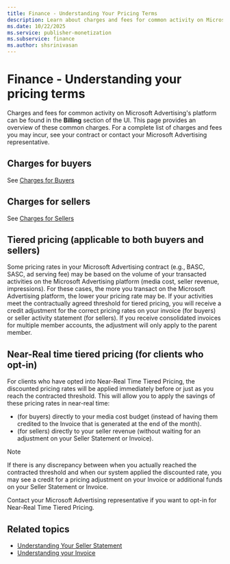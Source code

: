 ```yaml
---
title: Finance - Understanding Your Pricing Terms
description: Learn about charges and fees for common activity on Microsoft Advertising's platform that can be found in the Billing section of the UI. 
ms.date: 10/22/2025
ms.service: publisher-monetization
ms.subservice: finance
ms.author: shsrinivasan
---
```



# Finance - Understanding your pricing terms

Charges and fees for common activity on Microsoft Advertising's
platform can be found in the **Billing** section of the UI. This page provides an overview of these common charges. For a complete list of charges and fees you may incur, see your
contract or contact your Microsoft Advertising representative.

## Charges for buyers

See [Charges for Buyers](charges-for-buyers.md)

## Charges for sellers

See [Charges for Sellers](charges-for-sellers.md)

## Tiered pricing (applicable to both buyers and sellers)

Some pricing rates in your Microsoft Advertising contract (e.g.,
BASC, SASC, ad serving fee) may be based on the volume of your transacted activities on the Microsoft Advertising platform (media cost, seller revenue, impressions). For these cases, the more you transact on the Microsoft Advertising platform, the lower your
pricing rate may be. If your activities meet the contractually agreed threshold for tiered pricing, you will receive a credit adjustment for the correct pricing rates on your invoice (for buyers) or seller activity statement (for sellers). If you receive consolidated invoices for multiple member accounts, the adjustment will only apply to the
parent member.

## Near-Real time tiered pricing (for clients who opt-in)

For clients who have opted into Near-Real Time Tiered Pricing, the discounted pricing rates will be applied immediately before or just as you reach the contracted threshold. This will allow you to apply the savings of these pricing rates in near-real time:

- (for buyers) directly to your media cost budget (instead of having them credited to the Invoice that is generated at the end of the month).
- (for sellers) directly to your seller revenue (without waiting for an adjustment on your Seller Statement or Invoice).

> [!NOTE]
> If there is any discrepancy between when you actually reached the contracted threshold and when our system applied the discounted rate, you may see a credit for a pricing adjustment on your Invoice or additional funds on your Seller Statement or Invoice.

Contact your Microsoft Advertising representative if you want to
opt-in for Near-Real Time Tiered Pricing.

## Related topics

- [Understanding Your Seller Statement](understanding-your-seller-statement.md)
- [Understanding your Invoice](understanding-your-invoice.md)
